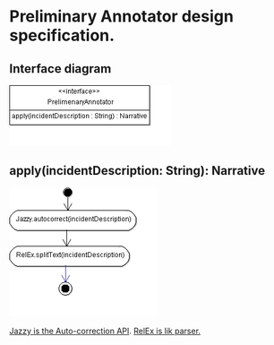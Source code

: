 # Preliminary Annotator design specification.

## Interface diagram

![Preliminary Annotator interface](https://github.com/development-team/2/raw/master/doc/design-specification/uml/images/PrelimenaryAnnotatorInterface.png)

## apply(incidentDescription: String): Narrative

![Activity diagram](https://github.com/development-team/2/raw/master/doc/design-specification/uml/images/applyincidentDescriptionStringNarrative.png)

[Jazzy is the Auto-correction API](../analysis/text-auto-corrector.md). [RelEx is lik parser.](../analysis/nlp.md)